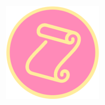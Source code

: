 <p align="center">
<img align="center" width="250" height="250" src="crypt-crib.png?raw=true">
</p>
